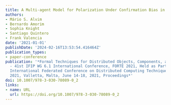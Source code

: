 ```yaml
---
title: A Multi-agent Model for Polarization Under Confirmation Bias in Social Networks
authors:
- Mário S. Alvim
- Bernardo Amorim
- Sophia Knight
- Santiago Quintero
- Frank Valencia
date: '2021-01-01'
publishDate: '2024-02-16T13:53:54.416464Z'
publication_types:
- paper-conference
publication: '*Formal Techniques for Distributed Objects, Components, and Systems
  - 41st IFIP WG 6.1 International Conference, FORTE 2021, Held as Part of the 16th
  International Federated Conference on Distributed Computing Techniques, DisCoTec
  2021, Valletta, Malta, June 14-18, 2021, Proceedings*'
doi: 10.1007/978-3-030-78089-0_2
links:
- name: URL
  url: https://doi.org/10.1007/978-3-030-78089-0_2
---
```

